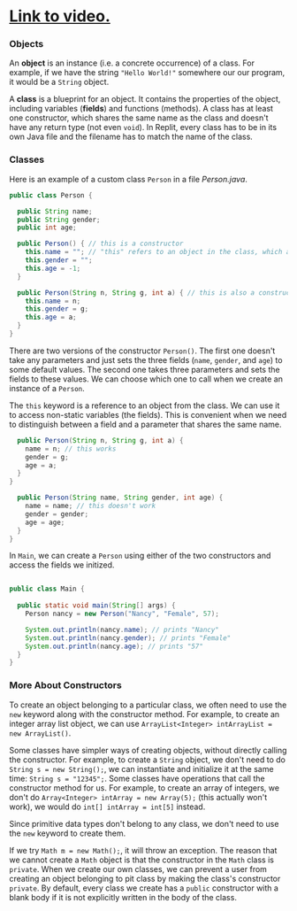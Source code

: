 # [Link to video.](TODO)

### Objects

An **object** is an instance (i.e. a concrete occurrence) of a class. For example, if we have the string `"Hello World!"` somewhere our our program, it would be a `String` object. 

A **class** is a blueprint for an object. It contains the properties of the object, including variables (**fields**) and functions (methods). A class has at least one constructor, which shares the same name as the class and doesn't have any return type (not even `void`). In Replit, every class has to be in its own Java file and the filename has to match the name of the class.

### Classes

Here is an example of a custom class `Person` in a file *Person.java*.

```java
public class Person {

  public String name;
  public String gender;
  public int age;

  public Person() { // this is a constructor
    this.name = ""; // "this" refers to an object in the class, which allows us to access the fields
    this.gender = "";
    this.age = -1;
  }

  public Person(String n, String g, int a) { // this is also a constructor
    this.name = n;
    this.gender = g;
    this.age = a;
  }
} 
```

There are two versions of the constructor `Person()`. The first one doesn't take any parameters and just sets the three fields (`name`, `gender`, and `age`) to some default values. The second one takes three parameters and sets the fields to these values. We can choose which one to call when we create an instance of a `Person`.

The `this` keyword is a reference to an object from the class. We can use it to access non-static variables (the fields). This is convenient when we need to distinguish between a field and a parameter that shares the same name.

```java
  public Person(String n, String g, int a) { 
    name = n; // this works
    gender = g;
    age = a;
  }
} 
```

```java
  public Person(String name, String gender, int age) { 
    name = name; // this doesn't work
    gender = gender;
    age = age;
  }
} 
```

In `Main`, we can create a `Person` using either of the two constructors and access the fields we initized.

```java

public class Main {
	
  public static void main(String[] args) {
    Person nancy = new Person("Nancy", "Female", 57);

    System.out.println(nancy.name); // prints "Nancy"
    System.out.println(nancy.gender); // prints "Female"
    System.out.println(nancy.age); // prints "57"
  }
} 
```

### More About Constructors

To create an object belonging to a particular class, we often need to use the `new` keyword along with the constructor method. For example, to create an integer array list object, we can use `ArrayList<Integer> intArrayList = new ArrayList()`. 

Some classes have simpler ways of creating objects, without directly calling the constructor. For example, to create a `String` object, we don't need to do `String s = new String();`, we can instantiate and initialize it at the same time: `String s = "12345";`. Some classes have operations that call the constructor method for us. For example, to create an array of integers, we don't do `Array<Integer> intArray = new Array(5);` (this actually won't work), we would do `int[] intArray = int[5]` instead.

Since primitive data types don't belong to any class, we don't need to use the `new` keyword to create them.

If we try `Math m = new Math();`, it will throw an exception. The reason that we cannot create a `Math` object is that the constructor in the `Math` class is `private`. When we create our own classes, we can prevent a user from creating an object belonging to pit class by making the class's constructor `private`. By default, every class we create has a `public` constructor with a blank body if it is not explicitly written in the body of the class.
